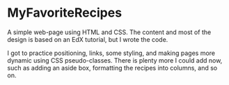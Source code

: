 # MyFavoriteRecipes
A simple web-page using HTML and CSS. The content and most of the design is based on an EdX tutorial, but I wrote the code.

I got to practice positioning, links, some styling, and making pages more dynamic using CSS pseudo-classes. There is plenty more I could add now, such as adding an aside box, 
formatting the recipes into columns, and so on. 
